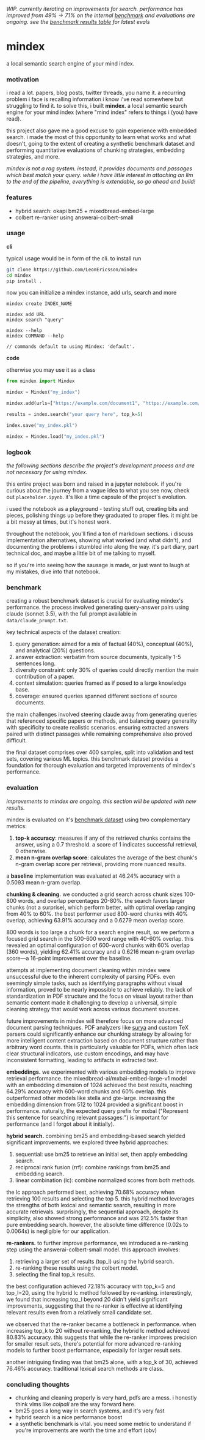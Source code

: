 *WIP. currently iterating on improvements for search. performance has improved from 49% -> 71% on the internal [benchmark](#benchmark) and evaluations are ongoing. see the [benchmark results table](/data/benchmark_results.md) for latest evals*

# mindex
a local semantic search engine of your mind index.

### motivation
i read a lot. papers, blog posts, twitter threads, you name it. a recurring problem i face is recalling information i know i've read somewhere but struggling to find it. to solve this, i built **mindex**. a local semantic search engine for your mind index (where "mind index" refers to things i (you) have read).

this project also gave me a good excuse to gain experience with embedded search. i made the most of this opportunity to learn what works and what doesn't, going to the extent of creating a synthetic benchmark dataset and performing quantitative evaluations of chunking strategies, embedding strategies, and more.

_mindex is not a rag system. instead, it provides documents and passages which best match your query. while i have little interest in attaching an llm to the end of the pipeline, everything is extendable, so go ahead and build!_

### features

- hybrid search: okapi bm25 + mixedbread-embed-large
- colbert re-ranker using answerai-colbert-small

### usage

**cli**

typical usage would be in form of the cli. to install run

```bash
git clone https://github.com/LeonEricsson/mindex
cd mindex
pip install .
```
now you can initialize a mindex instance, add urls, search and more

```
mindex create INDEX_NAME

mindex add URL
mindex search "query"

mindex --help
mindex COMMAND --help

// commands default to using Mindex: 'default'.
```

**code**

otherwise you may use it as a class

```python
from mindex import Mindex

mindex = Mindex("my_index")

mindex.add(urls=["https://example.com/document1", "https://example.com/document2"])

results = index.search("your query here", top_k=5)

index.save("my_index.pkl")

mindex = Mindex.load("my_index.pkl")
```

### logbook
*the following sections describe the project's development process and are not necessary for using mindex.*

this entire project was born and raised in a jupyter notebook. if you're curious about the journey from a vague idea to what you see now, check out `placeholder.ipynb`. it's like a time capsule of the project's evolution.

i used the notebook as a playground - testing stuff out, creating bits and pieces, polishing things up before they graduated to proper files. it might be a bit messy at times, but it's honest work.

throughout the notebook, you'll find a ton of markdown sections. i discuss implementation alternatives, showing what worked (and what  didn't), and documenting the problems i stumbled into along the way. it's part diary, part technical doc, and maybe a little bit of me talking to myself.

so if you're into seeing how the sausage is made, or just want to laugh at my mistakes, dive into that notebook.

### benchmark
creating a robust benchmark dataset is crucial for evaluating mindex's performance. the process involved generating query-answer pairs using claude (sonnet 3.5), with the full prompt available in `data/claude_prompt.txt`.

key technical aspects of the dataset creation:

1. query generation: aimed for a mix of factual (40%), conceptual (40%), and analytical (20%) questions.
2. answer extraction: verbatim from source documents, typically 1-5 sentences long.
3. diversity constraint: only 30% of queries could directly mention the main contribution of a paper.
4. context simulation: queries framed as if posed to a large knowledge base.
5. coverage: ensured queries spanned different sections of source documents.

the main challenges involved steering claude away from generating queries that referenced specific papers or methods, and balancing query generality with specificity to create realistic scenarios. ensuring extracted answers paired with distinct passages while remaining comprehensive also proved difficult.

the final dataset comprises over 400 samples, split into validation and test sets, covering various ML topics. this benchmark dataset provides a foundation for thorough evaluation and targeted improvements of mindex's performance.

### evaluation
_improvements to mindex are ongoing. this section will be updated with new results._

mindex is evaluated on it's [benchmark dataset](#benchmark) using two complementary metrics:

1. **top-k accuracy**: measures if any of the retrieved chunks contains the answer, using a 0.7 threshold. a score of 1 indicates successful retrieval, 0 otherwise.
2. **mean n-gram overlap score**: calculates the average of the best chunk's n-gram overlap score per retrieval, providing more nuanced results.

a **baseline** implementation was evaluated at 46.24% accuracy with a 0.5093 mean n-gram overlap.

**chunking & cleaning.** we conducted a grid search across chunk sizes 100-800 words, and overlap percentages 20-80%. the search favors larger chunks (not a surprise), which perform better, with optimal overlap ranging from 40% to 60%. the best performer used 800-word chunks with 40% overlap, achieving 63.91% accuracy and a 0.6279 mean overlap score.

800 words is too large a chunk for a search engine result, so we perform a focused grid search in the 500-600 word range with 40-60% overlap. this revealed an optimal configuration of 600-word chunks with 60% overlap (360 words), yielding 62.41% accuracy and a 0.6216 mean n-gram overlap score—a 16-point improvement over the baseline.

attempts at implementing document cleaning within mindex were unsuccessful due to the inherent complexity of parsing PDFs. even seemingly simple tasks, such as identifying paragraphs without visual information, proved to be nearly impossible to achieve reliably. the lack of standardization in PDF structure and the focus on visual layout rather than semantic content made it challenging to develop a universal, simple cleaning strategy that would work across various document sources.

future improvements in mindex will therefore focus on more advanced document parsing techniques. PDF analyzers like [surya](https://github.com/VikParuchuri/surya) and custom TeX parsers could significantly enhance our chunking strategy by allowing for more intelligent content extraction based on document structure rather than arbitrary word counts. this is particularly valuable for PDFs, which often lack clear structural indicators, use custom encodings, and may have inconsistent formatting, leading to artifacts in extracted text.

**embeddings.** we experimented with various embedding models to improve retrieval performance. the mixedbread-ai/mxbai-embed-large-v1 model with an embedding dimension of 1024 achieved the best results, reaching 64.29% accuracy with 600-word chunks and 60% overlap. this outperformed other models like stella and gte-large. increasing the embedding dimension from 512 to 1024 provided a significant boost in performance. naturally, the expected query prefix for mxbai ("Represent this sentence for searching relevant passages:") is important for performance (and I forgot about it initially).

**hybrid search.** combining bm25 and embedding-based search yielded significant improvements. we explored three hybrid approaches:

1. sequential: use bm25 to retrieve an initial set, then apply embedding search.
2. reciprocal rank fusion (rrf): combine rankings from bm25 and embedding search.
3. linear combination (lc): combine normalized scores from both methods.

the lc approach performed best, achieving 70.68% accuracy when retrieving 100 results and selecting the top 5. this hybrid method leverages the strengths of both lexical and semantic search, resulting in more accurate retrievals. surprisingly, the sequential approach, despite its simplicity, also showed strong performance and was 212.5% faster than pure embedding search. however, the absolute time difference (0.02s to 0.0064s) is negligible for our application.

**re-rankers.** to further improve performance, we introduced a re-ranking step using the answerai-colbert-small model. this approach involves:

1. retrieving a larger set of results (top_l) using the hybrid search.
2. re-ranking these results using the colbert model.
3. selecting the final top_k results.

the best configuration achieved 72.18% accuracy with top_k=5 and top_l=20, using the hybrid lc method followed by re-ranking. interestingly, we found that increasing top_l beyond 20 didn't yield significant improvements, suggesting that the re-ranker is effective at identifying relevant results even from a relatively small candidate set.

we observed that the re-ranker became a bottleneck in performance. when increasing top_k to 20 without re-ranking, the hybrid lc method achieved 80.83% accuracy. this suggests that while the re-ranker improves precision for smaller result sets, there's potential for more advanced re-ranking models to further boost performance, especially for larger result sets.

another intriguing finding was that bm25 alone, with a top_k of 30, achieved 76.46% accuracy. traditional lexical search methods are class.

### concluding thoughts

- chunking and cleaning properly is very hard, pdfs are a mess. i honestly
think vlms like *colpali* are the way forward here.
- bm25 goes a long way in search systems, and it's very fast
- hybrid search is a nice performance boost
- a synthetic benchmark is vital. you need some metric to understand if you're improvements are worth the time and effort (obv)


